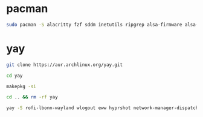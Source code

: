 # pacman
```bash
sudo pacman -S alacritty fzf sddm inetutils ripgrep alsa-firmware alsa-utils bluez bluez-utils cliphist nvidia htop pipewire pavucontrol nodejs wl-clipboard mako hyprpaper chrony
```

# yay
```bash
git clone https://aur.archlinux.org/yay.git
```
```bash
cd yay
```
```bash
makepkg -si
```
```bash
cd .. && rm -rf yay
```
```bash
yay -S rofi-lbonn-wayland wlogout eww hyprshot network-manager-dispatcher-chrony sddm-conf-git
```
